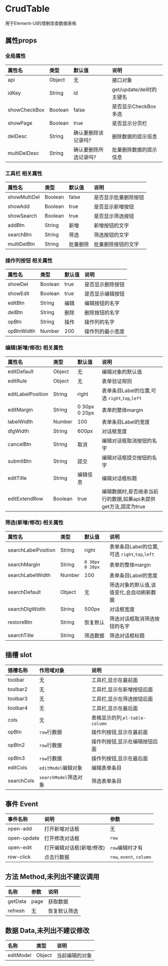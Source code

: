 # CrudTable
用于Element-UI的增删改查数据表格

## 属性props
### 全局属性
属性名|类型|默认值|说明
:-|:-|:-|:-
api|Object|无|接口对象
idKey|String|id|get/update/del时的主键名
showCheckBox|Boolean|false|是否显示CheckBox多选
showPage|Boolean|true|是否显示分页栏
delDesc|String|确认要删除该记录吗?|删除数据的提示信息
multiDelDesc|String|确认要删除所选记录吗?|批量删除数据的提示信息

### 工具栏 相关属性
属性名|类型|默认值|说明
:-|:-|:-|:-
showMultiDel|Boolean|false|是否显示批量删除按钮
showAdd|Boolean|true|是否显示新增按钮
showSearch|Boolean|true|是否显示筛选按钮
addBtn|String|新增|新增按钮的文字
searchBtn|String|筛选|筛选按钮的文字
multiDelBtn|String|批量删除|批量删除按钮的文字

### 操作列按钮 相关属性
属性名|类型|默认值|说明
:-|:-|:-|:-
showDel|Boolean|true|是否显示删除按钮
showEdit|Boolean|true|是否显示编辑按钮
editBtn|String|编辑|编辑按钮的名字
delBtn|String|删除|删除按钮的名字
opBtn|String|操作|操作列的名字
opBtnWidth|Number|200|操作列的最小宽度

### 编辑(新增/修改) 相关属性
属性名|类型|默认值|说明
:-|:-|:-|:-
editDefault|Object|无|编辑对象的默认值
editRule|Object|无|表单验证规则
editLabelPosition|String|right|表单条目Label的位置,可选 `right`,`top`,`left`
editMargin|String|0 30px 0 20px|表单的整体margin
labelWidth|Number|100|表单条目Label的宽度
dlgWidth|String|600px|对话框宽度
cancelBtn|String|取消|编辑对话框取消按钮的名字
submitBtn|String|提交|编辑对话框提交按钮的名字
editTitle|String|编辑信息|编辑对话框标题
editExtendRow|Boolean|true|编辑数据时,是否继承当前行的数据,如果api未提供get方法,固定为true

### 筛选(新增/修改) 相关属性
属性名|类型|默认值|说明
:-|:-|:-|:-
searchLabelPosition|String|right|表单条目Label的位置,可选 `right`,`top`,`left`
searchMargin|String|`0 30px 0 20px`|表单的整体margin
searchLabelWidth|Number|100|表单条目Label的宽度
searchDefault|Object|无|筛选对象的默认值,该值变化,会自动刷新数据
searchDlgWidth|String|500px|对话框宽度
restoreBtn|String|恢复默认|筛选对话框取消筛选按钮的名字
searchTitle|String|筛选数据|筛选对话框标题

## 插槽 slot
插槽名称|作用域对象|说明
:-|:-|:-
toolbar|无|工具栏,显示在最前面
toolbar2|无|工具栏,显示在新增按钮后面
toolbar3|无|工具栏,显示在筛选按钮后面
toolbar4|无|工具栏,显示在最后面
cols|无|表格显示的列,`el-table-column`
opBtn|`row`行数据|操作列按钮,显示在最前面
opBtn2|`row`行数据|操作列按钮,显示在编辑按钮后面
opBtn3|`row`行数据|操作列按钮,显示在最后面
editCols|`editModel`编辑对象|编辑表单条目
searchCols|`searchModel`筛选对象|筛选表单条目

## 事件 Event
事件名称|说明|参数
:-|:-|:-
open-add|打开新增对话框|无
open-update|打开修改对话框|`row`
open-edit|打开编辑对话框(新增/修改)|`row`编辑时才有
row-click|点击行数据|`row`, `event`, `column`
## 方法 Method,未列出不建议调用
名称|参数|说明
:-|:-|:-
getData|page|获取数据
refresh|无|恢复默认筛选
## 数据 Data,未列出不建议修改
名称|类型|说明
:-|:-|:-
editModel|Object|当前编辑的对象
